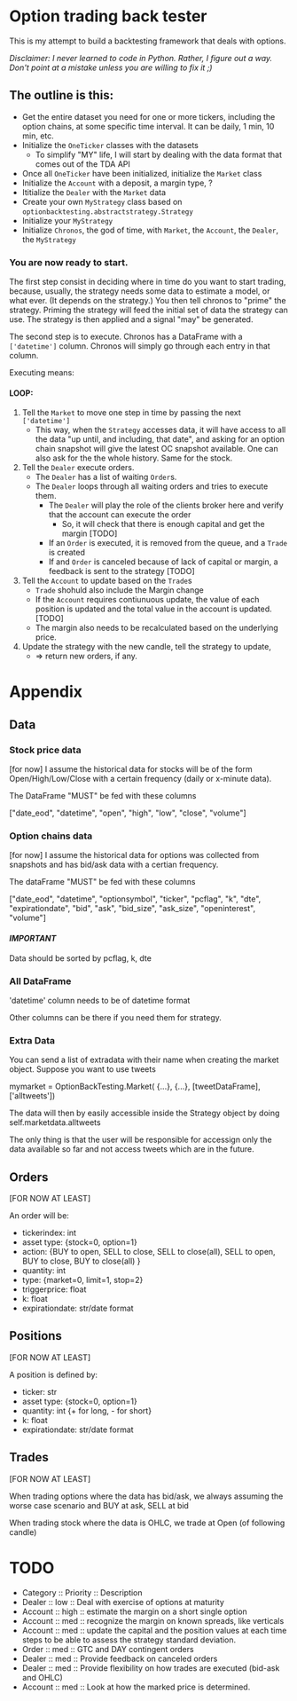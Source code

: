 # Option trading back tester

This is my attempt to build a backtesting framework that deals with options.

_Disclaimer: I never learned to code in Python. Rather, I figure out a way. Don't point at a mistake unless you are willing to fix it ;)_


## The outline is this:

- Get the entire dataset you need for one or more tickers, including the option chains, at some specific time interval. It can be daily, 1 min, 10 min, etc.
- Initialize the `OneTicker` classes with the datasets
  - To simplify "MY" life, I will start by dealing with the data format that comes out of the TDA API
- Once all `OneTicker` have been initialized, initialize the `Market` class
- Initialize the `Account` with a deposit, a margin type, ?
- Ititialize the `Dealer` with the `Market` data
- Create your own `MyStrategy` class based on `optionbacktesting.abstractstrategy.Strategy`
- Initialize your `MyStrategy`
- Initialize `Chronos`, the god of time, with `Market`, the `Account`, the `Dealer`, the `MyStrategy`



### You are now ready to start.

The first step consist in deciding where in time do you want to start trading, because, usually, the strategy needs some data to estimate a model, or what ever. (It depends on the strategy.) You then tell chronos to "prime" the strategy.
    Priming the strategy will feed the initial set of data the strategy can use.
    The strategy is then applied and a signal "may" be generated.

The second step is to execute. Chronos has a DataFrame with a `['datetime']` column. Chronos will simply go through each entry in that column.

Executing means:

#### LOOP:
1. Tell the `Market` to move one step in time by passing the next `['datetime']`
   - This way, when the `Strategy` accesses data, it will have access to all the data "up until, and including, that date", and asking for an option chain snapshot will give the latest OC snapshot available. One can also ask for the the whole history. Same for the stock. 
2. Tell the `Dealer` execute orders.
   - The `Dealer` has a list of waiting `Order`s.
   - The `Dealer` loops through all waiting orders and tries to execute them.
     - The `Dealer` will play the role of the clients broker here and verify that the account can execute the order
       - So, it will check that there is enough capital and  get the margin [TODO]
     - If an `Order` is executed, it is removed from the queue, and a `Trade` is created
     - If and `Order` is canceled because of lack of capital or margin, a feedback is sent to the strategy [TODO]
3. Tell the `Account` to update based on the `Trade`s 
   - `Trade` shohuld also include the Margin change
   - If the `Account` requires contiunuous update, the value of each position is updated and the total value in the account is updated. [TODO]
   - The margin also needs to be recalculated based on the underlying price.
4. Update the strategy with the new candle, tell the strategy to update, 
   - => return new orders, if any.


# Appendix

## Data

### Stock price data

[for now] I assume the historical data for stocks will be of the form Open/High/Low/Close with a certain frequency (daily or x-minute data).

The DataFrame "MUST" be fed with these columns

["date_eod", "datetime", "open", "high", "low", "close", "volume"]



### Option chains data

[for now] I  assume the historical data for options was collected from snapshots and has bid/ask data with a certian frequency.

The dataFrame "MUST" be fed with these columns

["date_eod", "datetime", "optionsymbol", "ticker", "pcflag", "k", "dte", "expirationdate", "bid", "ask", "bid_size", "ask_size", "openinterest", "volume"]

#### *IMPORTANT*
Data should be sorted by pcflag, k, dte


### All DataFrame

'datetime' column needs to be of datetime format

Other columns can be there if you need them for strategy.


### Extra Data
You can send a list of extradata with their name when creating the market object.
Suppose you want to use tweets

mymarket = OptionBackTesting.Market( {...}, {...}, [tweetDataFrame], ['alltweets'])

The data will then by easily accessible inside the Strategy object by doing self.marketdata.alltweets

The only thing is that the user will be responsible for accessign only the data available so far and not access tweets which are in the future.


## Orders
[FOR NOW AT LEAST]

An order will be:
- tickerindex: int
- asset type: {stock=0, option=1}
- action: {BUY to open, SELL to close, SELL to close(all), SELL to open, BUY to close, BUY to close(all) }
- quantity: int
- type: {market=0, limit=1, stop=2}
- triggerprice: float
- k: float
- expirationdate: str/date format


## Positions
[FOR NOW AT LEAST]

A position is defined by:
- ticker: str
- asset type: {stock=0, option=1}
- quantity: int {+ for long, - for short}
- k: float
- expirationdate: str/date format


## Trades
[FOR NOW AT LEAST]

When trading options where the data has bid/ask, we always assuming the worse case scenario and BUY at ask, SELL at bid

When trading stock where the data is OHLC, we trade at Open (of following candle)

# TODO
- Category :: Priority :: Description
- Dealer :: low :: Deal with exercise of options at maturity
- Account :: high :: estimate the margin on a short single option
- Account :: med :: recognize the margin on known spreads, like verticals
- Account :: med :: update the capital and the position values at each time steps to be able to assess the strategy standard deviation.
- Order :: med :: GTC and DAY contingent orders
- Dealer :: med :: Provide feedback on canceled orders
- Dealer :: med :: Provide flexibility on how trades are executed (bid-ask and OHLC)
- Account :: med :: Look at how the marked price is determined.

